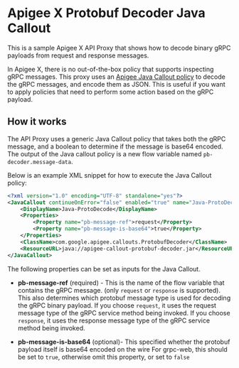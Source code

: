 # Apigee X Protobuf Decoder Java Callout

This is a sample Apigee X API Proxy that shows how to decode binary gRPC payloads from request and response messages.

In Apigee X, there is no out-of-the-box policy that supports inspecting gRPC messages. This proxy uses an [Apigee Java Callout policy](https://cloud.google.com/apigee/docs/api-platform/reference/policies/java-callout-policy)
to decode the gRPC messages, and encode them as JSON. This is useful if you want to apply policies that need to perform
some action based on the gRPC payload.

## How it works

The API Proxy uses a generic Java Callout policy that takes both the gRPC message, and a boolean to determine if the message is base64 encoded.
The output of the Java callout policy is a new flow variable named `pb-decoder.message-data`.

Below is an example XML snippet for how to execute the Java Callout policy:

```xml
<?xml version="1.0" encoding="UTF-8" standalone="yes"?>
<JavaCallout continueOnError="false" enabled="true" name="Java-ProtoDecode">
    <DisplayName>Java-ProtoDecode</DisplayName>
    <Properties>
        <Property name="pb-message-ref">request</Property>
        <Property name="pb-message-is-base64">true</Property>
    </Properties>
    <ClassName>com.google.apigee.callouts.ProtobufDecoder</ClassName>
    <ResourceURL>java://apigee-callout-protobuf-decoder.jar</ResourceURL>
</JavaCallout>
```

The following properties can be set as inputs for the Java Callout.

* **pb-message-ref** (required) - This is the name of the flow variable that contains the gRPC message. (only `request` or `response` is supported).
  This also determines which protobuf message type is used for decoding the gRPC binary payload.
  If you choose `request`, it uses the request message type of the gRPC service method being invoked.
  If you choose `response`, it uses the response message type of the gRPC service method being invoked.

* **pb-message-is-base64** (optional)- This specified whether the protobuf payload itself is base64 encoded on the wire
  For grpc-web, this should be set to `true`, otherwise omit this property, or set to `false`

